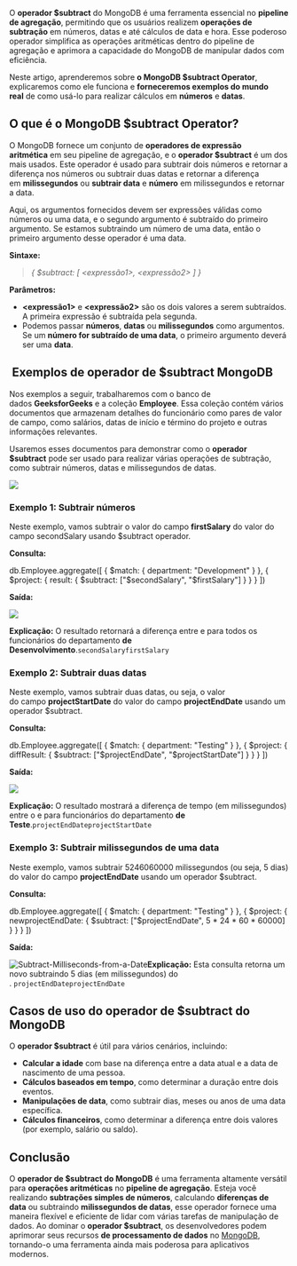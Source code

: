 O **operador $subtract** do MongoDB é uma ferramenta essencial no **pipeline de agregação**, permitindo que os usuários realizem **operações de subtração** em números, datas e até cálculos de data e hora. Esse poderoso operador simplifica as operações aritméticas dentro do pipeline de agregação e aprimora a capacidade do MongoDB de manipular dados com eficiência.

Neste artigo, aprenderemos sobre **o MongoDB $subtract Operator**, explicaremos como ele funciona e **forneceremos exemplos do mundo real** de como usá-lo para realizar cálculos em **números** e **datas**.

## O que é o MongoDB $subtract Operator?

O MongoDB fornece um conjunto de **operadores de expressão aritmética** em seu pipeline de agregação, e o **operador $subtract** é um dos mais usados. Este operador é usado para subtrair dois números e retornar a diferença nos números ou subtrair duas datas e retornar a diferença em **milissegundos** ou **subtrair data** e **número** em milissegundos e retornar a data.

Aqui, os argumentos fornecidos devem ser expressões válidas como números ou uma data, e o segundo argumento é subtraído do primeiro argumento. Se estamos subtraindo um número de uma data, então o primeiro argumento desse operador é uma data.

**Sintaxe:**

> _{ $subtract: [ <expressão1>, <expressão2> ] }_

**Parâmetros:**

- **<expressão1>** e **<expressão2>** são os dois valores a serem subtraídos. A primeira expressão é subtraída pela segunda.
- Podemos passar **números**, **datas** ou **milissegundos** como argumentos. Se um **número for subtraído de uma data**, o primeiro argumento deverá ser uma **data**.

##  **Exemplos de operador de $subtract MongoDB**

Nos exemplos a seguir, trabalharemos com o banco de dados **GeeksforGeeks** e a coleção **Employee**. Essa coleção contém vários documentos que armazenam detalhes do funcionário como pares de valor de campo, como salários, datas de início e término do projeto e outras informações relevantes.

Usaremos esses documentos para demonstrar como o **operador $subtract** pode ser usado para realizar várias operações de subtração, como subtrair números, datas e milissegundos de datas.

![](https://media.geeksforgeeks.org/wp-content/uploads/20200726190757/subtractdatabase-648x660.jpg)

### Exemplo 1: Subtrair números

Neste exemplo, vamos subtrair o valor do campo **firstSalary** do valor do campo secondSalary usando $subtract operador.

**Consulta:**

db.Employee.aggregate([
  { $match: { department: "Development" } },
  { $project: {
      result: { $subtract: ["$secondSalary", "$firstSalary"] }
    }
  }
])

**Saída:**

![](https://media.geeksforgeeks.org/wp-content/uploads/20200726190844/subractexample1-660x180.jpg)

**Explicação:** O resultado retornará a diferença entre e para todos os funcionários do departamento **de Desenvolvimento**.`secondSalaryfirstSalary`

### Exemplo 2: Subtrair duas datas

Neste exemplo, vamos subtrair duas datas, ou seja, o valor do campo **projectStartDate** do valor do campo **projectEndDate** usando um operador $subtract.

**Consulta:**

db.Employee.aggregate([
  { $match: { department: "Testing" } },
  { $project: {
      diffResult: { $subtract: ["$projectEndDate", "$projectStartDate"] }
    }
  }
])

**Saída:**

![](https://media.geeksforgeeks.org/wp-content/uploads/20200726190913/subtractexample2-660x199.jpg)

**Explicação:** O resultado mostrará a diferença de tempo (em milissegundos) entre o e para funcionários do departamento **de Teste**.`projectEndDateprojectStartDate`

### Exemplo 3: Subtrair milissegundos de uma data

Neste exemplo, vamos subtrair 5246060000 milissegundos (ou seja, 5 dias) do valor do campo **projectEndDate** usando um operador $subtract.

**Consulta:**

db.Employee.aggregate([
  { $match: { department: "Testing" } },
  { $project: {
      newprojectEndDate: { 
        $subtract: ["$projectEndDate", 5 * 24 * 60 * 60000] 
      }
    }
  }
])

**Saída:**

![Subtract-Milliseconds-from-a-Date](https://media.geeksforgeeks.org/wp-content/uploads/20240617142310/Subtract-Milliseconds-from-a-Date.jpg)**Explicação:** Esta consulta retorna um novo subtraindo 5 dias (em milissegundos) do . `projectEndDateprojectEndDate`

## **Casos de uso do operador de $subtract do MongoDB**

O **operador $subtract** é útil para vários cenários, incluindo:

- **Calcular a idade** com base na diferença entre a data atual e a data de nascimento de uma pessoa.
- **Cálculos baseados em tempo**, como determinar a duração entre dois eventos.
- **Manipulações de data**, como subtrair dias, meses ou anos de uma data específica.
- **Cálculos financeiros**, como determinar a diferença entre dois valores (por exemplo, salário ou saldo).

## **Conclusão**

O **operador de $subtract do MongoDB** é uma ferramenta altamente versátil para **operações aritméticas** no **pipeline de agregação**. Esteja você realizando **subtrações simples de números**, calculando **diferenças de data** ou subtraindo **milissegundos de datas**, esse operador fornece uma maneira flexível e eficiente de lidar com várias tarefas de manipulação de dados. Ao dominar o **operador $subtract**, os desenvolvedores podem aprimorar seus recursos **de processamento de dados** no [MongoDB](https://www.geeksforgeeks.org/mongodb-an-introduction/), tornando-o uma ferramenta ainda mais poderosa para aplicativos modernos.